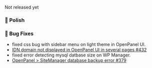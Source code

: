Not released yet

### 💅 Polish

### 🐛 Bug Fixes
- fixed css bug with sidebar menu on light theme in OpenPanel UI.
- [IDN domain not displayed in OpenPanel UI in several pages #432](https://github.com/stefanpejcic/OpenPanel/issues/432)
- fixed error detecting mysql datbase size on WP Manager.
- [OpenPanel > SiteManager database backup error #379](https://github.com/stefanpejcic/OpenPanel/issues/379)
